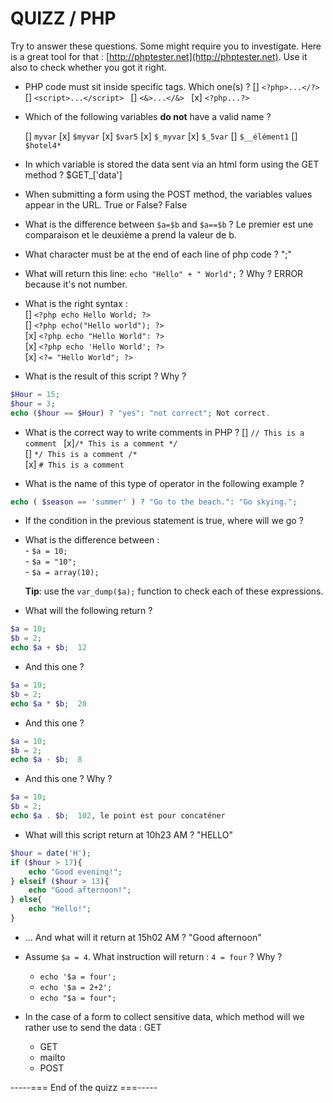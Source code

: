 # QUIZZ / PHP

Try to answer these questions. Some might require you to investigate. Here is a great tool for that : [http://phptester.net](http://phptester.net). Use it also to check whether you got it right. 

- PHP code must sit inside specific tags. Which one(s) ?
	[]  `<?php>...</?>`  
	[]  `<script>...</script> ` 
	[] `<&>...</&> ` 
	[x] `<?php...?>`

- Which of the following variables **do not** have a valid name ? 
  
	[] `myvar`
	[x] `$myvar`
	[x] `$var5`
	[x] `$_myvar`
	[x] `$_5var`
	[] `$__élément1`
	[] `$hotel4*`


- In which variable is stored the data sent via an html form using the GET method ? $GET_['data']
- When submitting a form using the POST method, the variables values appear in the URL. True or False? False
- What is the difference between `$a=$b` and `$a==$b` ? Le premier est une comparaison et le deuxième a prend la valeur de b.
- What character must be at the end of each line of php code ? ";"
- What will return this line: `echo "Hello" + " World";` ? Why ? ERROR because it's not number.
- What is the right syntax :  
 		[] `<?php echo Hello World; ?>`  
		[] `<?php echo("Hello world"); ?>`  
		[x] `<?php echo "Hello World": ?>`  
		[x] `<?php echo 'Hello World'; ?>`  
		[x] `<?= "Hello World"; ?>` 
 
- What is the result of this script ? Why ?

```php  
$Hour = 15;
$hour = 3;
echo ($hour == $Hour) ? "yes": "not correct"; Not correct.
```

- What is the correct way to write comments in PHP ?
	[] `// This is a comment `
	[x]`/* This is a comment */ `  
	[] `*/ This is a comment /* `  
	[x] `# This is a comment`  


-  What is the name of this type of operator in the following example ?

```php  
echo ( $season == 'summer' ) ? "Go to the beach.": "Go skying.";
```
- If the condition in the previous statement is true, where will we go ?

- What is the difference between :  
		- `$a = 10;`  
		- `$a = "10";`  
		- `$a = array(10); `   

	**Tip**: use the `var_dump($a);` function to check each of these expressions.

- What will the following return ?

```php  
$a = 10;  
$b = 2;  
echo $a + $b;  12
```

- And this one ? 

```php  
$a = 10;  
$b = 2;  
echo $a * $b;  20
```

- And this one ? 

```php  
$a = 10;  
$b = 2;  
echo $a - $b;  8
```

- And this one ? Why ?

```php  
$a = 10;  
$b = 2;  
echo $a . $b;  102, le point est pour concaténer
```

- What will this script return at 10h23 AM ? "HELLO"

```php  
$hour = date('H');
if ($hour > 17){
	echo "Good evening!";
} elseif ($hour > 13){
	echo "Good afternoon!";
} else{
	echo "Hello!";
}
```

- ... And what will it return at 15h02 AM ? "Good afternoon"

- Assume `$a = 4`. What instruction will return : `4 = four` ? Why ?

	- `echo '$a = four';`
	- `echo '$a = 2+2';`
	- `echo "$a = four";`

- In the case of a form to collect sensitive data, which method will we rather use to send the data :  GET
	- GET
	- mailto
	- POST

 -----=== End of the quizz ===-----